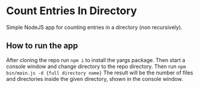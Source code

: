 # Count Entries In Directory
Simple NodeJS app for counting entries in a directory (non recursively).

## How to run the app
After cloning the repo run `npm i` to install the yargs package.
Then start a console window and change directory to the repo directory.
Then run `npm bin/main.js -d {full directory name}`
The result will be the number of files and directories inside the given directory, shown in the console window.
